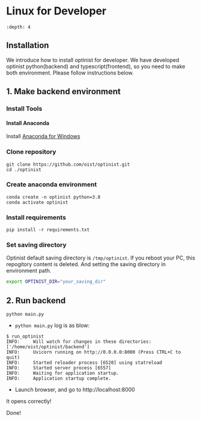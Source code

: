 Linux for Developer
=================

```{contents}
:depth: 4
```

## Installation

We introduce how to install optinist for developer.
We have developed optinist python(backend) and typescript(frontend), so you need to make both environment.
Please follow instructions below.

## 1. Make backend environment

### Install Tools

#### Install Anaconda

Install [Anaconda for Windows](https://www.anaconda.com/products/individual)

### Clone repository

```
git clone https://github.com/oist/optinist.git
cd ./optinist
```

### Create anaconda environment

```
conda create -n optinist python=3.8
conda activate optinist
```

### Install requirements

```
pip install -r requirements.txt
```

### Set saving directory

Optinist default saving directory is `/tmp/optinist`. If you reboot your PC, this repogitory content is deleted. And setting the saving directory in environment path.
```bash
export OPTINIST_DIR="your_saving_dir"
```

<!--
## 2. Create virtualenv

Under maintenance...
-->

## 2. Run backend

```
python main.py
```
- `python main.py` log is as blow:
```
$ run_optinist
INFO:     Will watch for changes in these directories: ['/home/oist/optinist/backend']
INFO:     Uvicorn running on http://0.0.0.0:8000 (Press CTRL+C to quit)
INFO:     Started reloader process [6520] using statreload
INFO:     Started server process [6557]
INFO:     Waiting for application startup.
INFO:     Application startup complete.
```
- Launch browser, and go to http://localhost:8000

It opens correctly!

Done!
